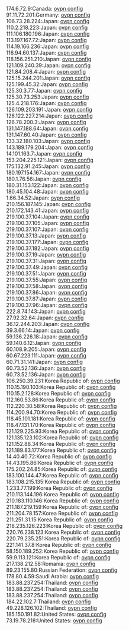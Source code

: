 174.6.72.9:Canada: [ovpn config](vpn/174_6_72_9.ovpn)  
91.11.72.201:Germany: [ovpn config](vpn/91_11_72_201.ovpn)  
106.73.28.224:Japan: [ovpn config](vpn/106_73_28_224.ovpn)  
110.2.218.223:Japan: [ovpn config](vpn/110_2_218_223.ovpn)  
111.106.180.196:Japan: [ovpn config](vpn/111_106_180_196.ovpn)  
113.197.167.72:Japan: [ovpn config](vpn/113_197_167_72.ovpn)  
114.19.166.236:Japan: [ovpn config](vpn/114_19_166_236.ovpn)  
116.94.60.137:Japan: [ovpn config](vpn/116_94_60_137.ovpn)  
118.156.251.210:Japan: [ovpn config](vpn/118_156_251_210.ovpn)  
121.109.240.39:Japan: [ovpn config](vpn/121_109_240_39.ovpn)  
121.84.208.4:Japan: [ovpn config](vpn/121_84_208_4.ovpn)  
125.15.244.201:Japan: [ovpn config](vpn/125_15_244_201.ovpn)  
125.199.45.32:Japan: [ovpn config](vpn/125_199_45_32.ovpn)  
125.30.3.77:Japan: [ovpn config](vpn/125_30_3_77.ovpn)  
125.30.73.253:Japan: [ovpn config](vpn/125_30_73_253.ovpn)  
125.4.218.176:Japan: [ovpn config](vpn/125_4_218_176.ovpn)  
126.109.203.191:Japan: [ovpn config](vpn/126_109_203_191.ovpn)  
126.122.227.214:Japan: [ovpn config](vpn/126_122_227_214.ovpn)  
126.78.200.3:Japan: [ovpn config](vpn/126_78_200_3.ovpn)  
131.147.188.64:Japan: [ovpn config](vpn/131_147_188_64.ovpn)  
131.147.60.40:Japan: [ovpn config](vpn/131_147_60_40.ovpn)  
133.32.180.103:Japan: [ovpn config](vpn/133_32_180_103.ovpn)  
143.189.179.204:Japan: [ovpn config](vpn/143_189_179_204.ovpn)  
14.101.163.7:Japan: [ovpn config](vpn/14_101_163_7.ovpn)  
153.204.225.121:Japan: [ovpn config](vpn/153_204_225_121.ovpn)  
175.132.91.245:Japan: [ovpn config](vpn/175_132_91_245.ovpn)  
180.197.154.167:Japan: [ovpn config](vpn/180_197_154_167.ovpn)  
180.1.76.56:Japan: [ovpn config](vpn/180_1_76_56.ovpn)  
180.31.153.122:Japan: [ovpn config](vpn/180_31_153_122.ovpn)  
180.45.104.48:Japan: [ovpn config](vpn/180_45_104_48.ovpn)  
1.66.34.52:Japan: [ovpn config](vpn/1_66_34_52.ovpn)  
210.156.187.145:Japan: [ovpn config](vpn/210_156_187_145.ovpn)  
210.172.143.41:Japan: [ovpn config](vpn/210_172_143_41.ovpn)  
219.100.37.104:Japan: [ovpn config](vpn/219_100_37_104.ovpn)  
219.100.37.105:Japan: [ovpn config](vpn/219_100_37_105.ovpn)  
219.100.37.107:Japan: [ovpn config](vpn/219_100_37_107.ovpn)  
219.100.37.13:Japan: [ovpn config](vpn/219_100_37_13.ovpn)  
219.100.37.177:Japan: [ovpn config](vpn/219_100_37_177.ovpn)  
219.100.37.182:Japan: [ovpn config](vpn/219_100_37_182.ovpn)  
219.100.37.19:Japan: [ovpn config](vpn/219_100_37_19.ovpn)  
219.100.37.31:Japan: [ovpn config](vpn/219_100_37_31.ovpn)  
219.100.37.49:Japan: [ovpn config](vpn/219_100_37_49.ovpn)  
219.100.37.51:Japan: [ovpn config](vpn/219_100_37_51.ovpn)  
219.100.37.55:Japan: [ovpn config](vpn/219_100_37_55.ovpn)  
219.100.37.58:Japan: [ovpn config](vpn/219_100_37_58.ovpn)  
219.100.37.86:Japan: [ovpn config](vpn/219_100_37_86.ovpn)  
219.100.37.87:Japan: [ovpn config](vpn/219_100_37_87.ovpn)  
219.100.37.96:Japan: [ovpn config](vpn/219_100_37_96.ovpn)  
222.8.74.143:Japan: [ovpn config](vpn/222_8_74_143.ovpn)  
27.92.32.64:Japan: [ovpn config](vpn/27_92_32_64.ovpn)  
36.12.244.203:Japan: [ovpn config](vpn/36_12_244_203.ovpn)  
39.3.66.14:Japan: [ovpn config](vpn/39_3_66_14.ovpn)  
59.136.226.18:Japan: [ovpn config](vpn/59_136_226_18.ovpn)  
59.140.6.12:Japan: [ovpn config](vpn/59_140_6_12.ovpn)  
60.108.9.205:Japan: [ovpn config](vpn/60_108_9_205.ovpn)  
60.67.223.111:Japan: [ovpn config](vpn/60_67_223_111.ovpn)  
60.71.31.141:Japan: [ovpn config](vpn/60_71_31_141.ovpn)  
60.73.52.136:Japan: [ovpn config](vpn/60_73_52_136.ovpn)  
60.73.52.136:Japan: [ovpn config](vpn/60_73_52_136.ovpn)  
106.250.39.231:Korea Republic of: [ovpn config](vpn/106_250_39_231.ovpn)  
110.15.190.103:Korea Republic of: [ovpn config](vpn/110_15_190_103.ovpn)  
110.15.2.128:Korea Republic of: [ovpn config](vpn/110_15_2_128.ovpn)  
112.160.53.86:Korea Republic of: [ovpn config](vpn/112_160_53_86.ovpn)  
112.220.30.58:Korea Republic of: [ovpn config](vpn/112_220_30_58.ovpn)  
114.200.94.70:Korea Republic of: [ovpn config](vpn/114_200_94_70.ovpn)  
118.45.101.181:Korea Republic of: [ovpn config](vpn/118_45_101_181.ovpn)  
118.47.131.170:Korea Republic of: [ovpn config](vpn/118_47_131_170.ovpn)  
121.129.225.93:Korea Republic of: [ovpn config](vpn/121_129_225_93.ovpn)  
121.135.123.102:Korea Republic of: [ovpn config](vpn/121_135_123_102.ovpn)  
121.152.88.34:Korea Republic of: [ovpn config](vpn/121_152_88_34.ovpn)  
121.189.83.177:Korea Republic of: [ovpn config](vpn/121_189_83_177.ovpn)  
14.40.40.72:Korea Republic of: [ovpn config](vpn/14_40_40_72.ovpn)  
14.43.195.86:Korea Republic of: [ovpn config](vpn/14_43_195_86.ovpn)  
175.202.24.85:Korea Republic of: [ovpn config](vpn/175_202_24_85.ovpn)  
183.100.144.47:Korea Republic of: [ovpn config](vpn/183_100_144_47.ovpn)  
183.108.215.135:Korea Republic of: [ovpn config](vpn/183_108_215_135.ovpn)  
1.233.77.199:Korea Republic of: [ovpn config](vpn/1_233_77_199.ovpn)  
210.113.144.196:Korea Republic of: [ovpn config](vpn/210_113_144_196.ovpn)  
210.183.110.146:Korea Republic of: [ovpn config](vpn/210_183_110_146.ovpn)  
211.187.219.159:Korea Republic of: [ovpn config](vpn/211_187_219_159.ovpn)  
211.204.78.157:Korea Republic of: [ovpn config](vpn/211_204_78_157.ovpn)  
211.251.31.15:Korea Republic of: [ovpn config](vpn/211_251_31_15.ovpn)  
218.235.126.223:Korea Republic of: [ovpn config](vpn/218_235_126_223.ovpn)  
220.76.238.123:Korea Republic of: [ovpn config](vpn/220_76_238_123.ovpn)  
220.79.235.251:Korea Republic of: [ovpn config](vpn/220_79_235_251.ovpn)  
221.141.37.8:Korea Republic of: [ovpn config](vpn/221_141_37_8.ovpn)  
58.150.189.252:Korea Republic of: [ovpn config](vpn/58_150_189_252.ovpn)  
59.9.113.121:Korea Republic of: [ovpn config](vpn/59_9_113_121.ovpn)  
217.138.212.58:Romania: [ovpn config](vpn/217_138_212_58.ovpn)  
89.23.155.80:Russian Federation: [ovpn config](vpn/89_23_155_80.ovpn)  
178.80.4.59:Saudi Arabia: [ovpn config](vpn/178_80_4_59.ovpn)  
183.88.237.254:Thailand: [ovpn config](vpn/183_88_237_254.ovpn)  
183.88.237.254:Thailand: [ovpn config](vpn/183_88_237_254.ovpn)  
183.88.237.254:Thailand: [ovpn config](vpn/183_88_237_254.ovpn)  
184.22.102.7:Thailand: [ovpn config](vpn/184_22_102_7.ovpn)  
49.228.126.102:Thailand: [ovpn config](vpn/49_228_126_102.ovpn)  
185.150.191.82:United States: [ovpn config](vpn/185_150_191_82.ovpn)  
73.19.78.218:United States: [ovpn config](vpn/73_19_78_218.ovpn)  
